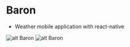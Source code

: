 # Baron

* Weather mobile application with react-native

![alt Baron](https://image.ibb.co/fwJtJd/Screenshot_1511448101.png)
![alt Baron](https://image.ibb.co/kurfyd/Screen_Shot_2017_11_23_at_6_37_08_PM.png)
